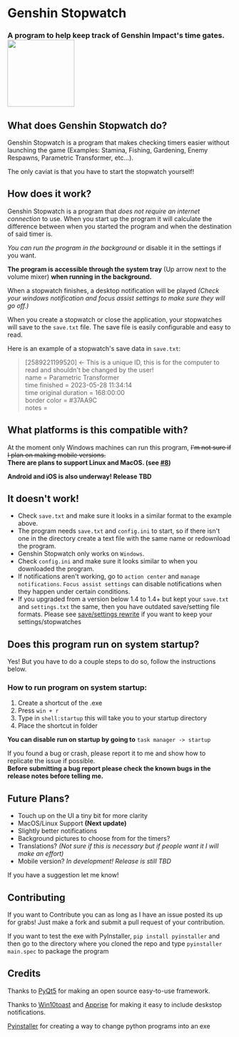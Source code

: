 # Genshin Stopwatch
### A program to help keep track of Genshin Impact's time gates. <img src="icon.png" width="150" height="150">

## What does Genshin Stopwatch do?

Genshin Stopwatch is a program that makes checking timers easier without launching the game (Examples: Stamina, Fishing, Gardening, Enemy Respawns, Parametric Transformer, etc...).

The only caviat is that you have to start the stopwatch yourself!

## How does it work?

Genshin Stopwatch is a program that *does not require an internet connection* to use. When you start up the program it will calculate the difference between when you started the program and when the destination of said timer is.

*You can run the program in the background* or disable it in the settings if you want.

**The program is accessible through the system tray** (Up arrow next to the volume mixer) **when running in the background.**

When a stopwatch finishes, a desktop notification will be played *(Check your windows notification and focus assist settings to make sure they will go off.)*

When you create a stopwatch or close the application, your stopwatches will save to the `save.txt` file. The save file is easily configurable and easy to read.

Here is an example of a stopwatch's save data in `save.txt`:

> [2589221199520] <- This is a unique ID, this is for the computer to read and shouldn't be changed by the user!<br>
> name = Parametric Transformer<br>
> time finished = 2023-05-28 11:34:14<br>
> time original duration = 168:00:00<br>
> border color = #37AA9C<br>
> notes = <br>

## What platforms is this compatible with?

At the moment only Windows machines can run this program, ~~I'm not sure if I plan on making mobile versions.~~
<br>
**There are plans to support Linux and MacOS. (see [#8](https://github.com/Wolfmyths/Genshin-Stopwatch/issues/8))**

**Android and iOS is also underway! Release TBD**

## It doesn't work!

+ Check `save.txt` and make sure it looks in a similar format to the example above.
+ The program needs `save.txt` and `config.ini` to start, so if there isn't one in the directory create a text file with the same name or redownload the program.
+ Genshin Stopwatch only works on `Windows`.
+ Check `config.ini` and make sure it looks similar to when you downloaded the program.
+ If notifications aren't working, go to `action center` and `manage notifications`. `Focus assist settings` can disable notifications when they happen under certain conditions.
+ If you upgraded from a version below 1.4 to 1.4+ but kept your `save.txt` and `settings.txt` the same, then you have outdated save/setting file formats. Please see [save/settings rewrite](https://github.com/Wolfmyths/Genshin-Stopwatch/releases/tag/V1.4) if you want to keep your settings/stopwatches

## Does this program run on system startup?

Yes! But you have to do a couple steps to do so, follow the instructions below.

### How to run program on system startup:
1. Create a shortcut of the .exe
2. Press `win + r`
3. Type in `shell:startup` this will take you to your startup directory
4. Place the shortcut in folder

**You can disable run on startup by going to** `task manager -> startup` 

If you found a bug or crash, please report it to me and show how to replicate the issue if possible.<br>
**Before submitting a bug report please check the known bugs in the release notes before telling me.**

## Future Plans?

+ Touch up on the UI a tiny bit for more clarity
+ MacOS/Linux Support **(Next update)**
+ Slightly better notifications
+ Background pictures to choose from for the timers?
+ Translations? *(Not sure if this is necessary but if people want it I will make an effort)*
+ Mobile version? *In development! Release is still TBD*

If you have a suggestion let me know!

## Contributing

If you want to Contribute you can as long as I have an issue posted its up for grabs! Just make a fork and submit a pull request of your contribution.

If you want to test the exe with PyInstaller, `pip install pyinstaller` and then go to the directory where you cloned the repo and type `pyinstaller main.spec` to package the program

## Credits

Thanks to [PyQt5](https://pypi.org/project/PyQt5/) for making an open source easy-to-use framework.

Thanks to [Win10toast](https://pypi.org/project/win10toast/) and [Apprise](https://pypi.org/project/apprise/) for making it easy to include deskstop notifications.

[Pyinstaller](https://pypi.org/project/pyinstaller/) for creating a way to change python programs into an exe
